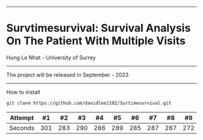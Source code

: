 ----------

# Survtimesurvival: Survival Analysis On The Patient With Multiple Visits

Hung Le Nhat - University of Surrey

__________
The project will be released in September - 2023

__________

How to install

```bash
git clone https://github.com/davidlee1102/Surtimesurvival.git
```



Attempt | #1 | #2 | #3 | #4 | #5 | #6 | #7 | #8 | #9 | #10 | #11
--- | --- | --- | --- |--- |--- |--- |--- |--- |--- |--- |---
Seconds | 301 | 283 | 290 | 286 | 289 | 285 | 287 | 287 | 272 | 276 | 269